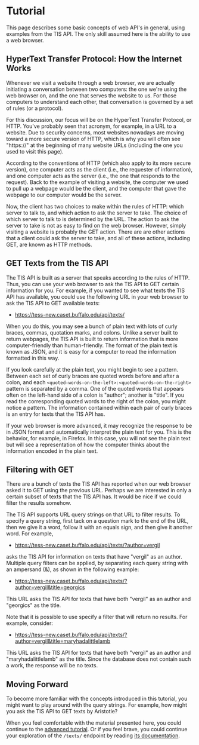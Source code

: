# Tutorial

This page describes some basic concepts of web API's in general, using examples from the TIS API.  The only skill assumed here is the ability to use a web browser.

## HyperText Transfer Protocol:  How the Internet Works

Whenever we visit a website through a web browser, we are actually initiating a conversation between two computers:  the one we're using the web browser on, and the one that serves the website to us.  For those computers to understand each other, that conversation is governed by a set of rules (or a protocol).

For this discussion, our focus will be on the HyperText Transfer Protocol, or HTTP.  You've probably seen that acronym, for example, in a URL to a website.  Due to security concerns, most websites nowadays are moving toward a more secure version of HTTP, which is why you will often see "https://" at the beginning of many website URLs (including the one you used to visit this page).

According to the conventions of HTTP (which also apply to its more secure version), one computer acts as the client (i.e., the requester of information), and one computer acts as the server (i.e., the one that responds to the request).  Back to the example of visiting a website, the computer we used to pull up a webpage would be the client, and the computer that gave the webpage to our computer would be the server.

Now, the client has two choices to make within the rules of HTTP:  which server to talk to, and which action to ask the server to take.  The choice of which server to talk to is determined by the URL.  The action to ask the server to take is not as easy to find on the web browser.  However, simply visiting a website is probably the GET action.  There are are other actions that a client could ask the server to take, and all of these actions, including GET, are known as HTTP methods.

## GET Texts from the TIS API

The TIS API is built as a server that speaks according to the rules of HTTP.  Thus, you can use your web browser to ask the TIS API to GET certain information for you.  For example, if you wanted to see what texts the TIS API has available, you could use the following URL in your web browser to ask the TIS API to GET available texts:

  * <https://tess-new.caset.buffalo.edu/api/texts/>

When you do this, you may see a bunch of plain text with lots of curly braces, commas, quotation marks, and colons.  Unlike a server built to return webpages, the TIS API is built to return information that is more computer-friendly than human-friendly.  The format of the plain text is known as JSON, and it is easy for a computer to read the information formatted in this way.

If you look carefully at the plain text, you might begin to see a pattern.  Between each set of curly braces are quoted words before and after a colon, and each `<quoted-words-on-the-left>:<quoted-words-on-the-right>` pattern is separated by a comma.  One of the quoted words that appears often on the left-hand side of a colon is "author"; another is "title".  If you read the corresponding quoted words to the right of the colon, you might notice a pattern.  The information contained within each pair of curly braces is an entry for texts that the TIS API has.

If your web browser is more advanced, it may recognize the response to be in
JSON format and automatically interpret the plain text for you. This is the
behavior, for example, in Firefox. In this case, you will not see the plain
text but will see a representation of how the computer thinks about the
information encoded in the plain text.

## Filtering with GET

There are a bunch of texts the TIS API has reported when our web browser asked it to GET using the previous URL.  Perhaps we are interested in only a certain subset of texts that the TIS API has.  It would be nice if we could filter the results somehow.

The TIS API supports URL query strings on that URL to filter results.  To specify a query string, first tack on a question mark to the end of the URL, then we give it a word, follow it with an equals sign, and then give it another word.  For example,

  * <https://tess-new.caset.buffalo.edu/api/texts/?author=vergil>

asks the TIS API for information on texts that have "vergil" as an author.  Multiple query filters can be applied, by separating each query string with an ampersand (&), as shown in the following example:

  * <https://tess-new.caset.buffalo.edu/api/texts/?author=vergil&title=georgics>

This URL asks the TIS API for texts that have both "vergil" as an author and "georgics" as the title.

Note that it is possible to use specify a filter that will return no results.
For example, consider:

  * <https://tess-new.caset.buffalo.edu/api/texts/?author=vergil&title=maryhadalittlelamb>

This URL asks the TIS API for texts that have both "vergil" as an author and "maryhadalittlelamb" as the title.
Since the database does not contain such a work, the response will be no texts.

## Moving Forward

To become more familiar with the concepts introduced in this tutorial, you might want to play around with the query strings.  For example, how might you ask the TIS API to GET texts by Aristotle?

When you feel comfortable with the material presented here, you could continue to the [advanced tutorial](advanced-tutorial.md).  Or if you feel brave, you could continue your exploration of the `/texts/` endpoint by reading [its documentation](../endpoints/texts.md).
